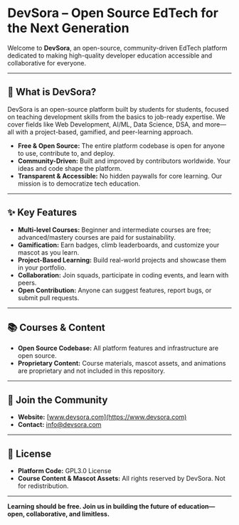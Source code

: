 # DevSora – Open Source EdTech for the Next Generation

Welcome to **DevSora**, an open-source, community-driven EdTech platform dedicated to making high-quality developer education accessible and collaborative for everyone.

---

## 🚀 What is DevSora?

DevSora is an open-source platform built by students for students, focused on teaching development skills from the basics to job-ready expertise. We cover fields like Web Development, AI/ML, Data Science, DSA, and more—all with a project-based, gamified, and peer-learning approach.

- **Free & Open Source:** The entire platform codebase is open for anyone to use, contribute to, and deploy.
- **Community-Driven:** Built and improved by contributors worldwide. Your ideas and code shape the platform.
- **Transparent & Accessible:** No hidden paywalls for core learning. Our mission is to democratize tech education.

---

## ✨ Key Features

- **Multi-level Courses:** Beginner and intermediate courses are free; advanced/mastery courses are paid for sustainability.
- **Gamification:** Earn badges, climb leaderboards, and customize your mascot as you learn.
- **Project-Based Learning:** Build real-world projects and showcase them in your portfolio.
- **Collaboration:** Join squads, participate in coding events, and learn with peers.
- **Open Contribution:** Anyone can suggest features, report bugs, or submit pull requests.

---

## 📚 Courses & Content

- **Open Source Codebase:** All platform features and infrastructure are open source.
- **Proprietary Content:** Course materials, mascot assets, and animations are proprietary and not included in this repository.

---

## 🤝 Join the Community

- **Website:** [www.devsora.com](https://www.devsora.com)
- **Contact:** info@devsora.com

---

## 📝 License

- **Platform Code:** GPL3.0 License
- **Course Content & Mascot Assets:** All rights reserved by DevSora. Not for redistribution.

---

**Learning should be free. Join us in building the future of education—open, collaborative, and limitless.**

